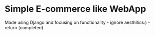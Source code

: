# Simple E-commerce like WebApp
Made using Django and focusing on functionality - ignore aesthitics:) -  return
(completed)
